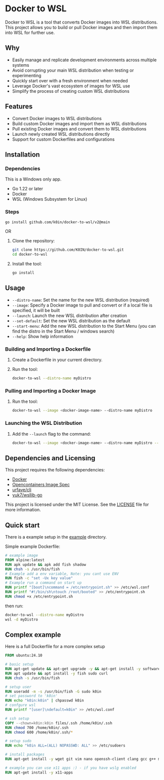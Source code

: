 # Docker to WSL

Docker to WSL is a tool that converts Docker images into WSL distributions.
This project allows you to build or pull Docker images and then import them into WSL for further use.

## Why

- Easily manage and replicate development environments across multiple systems
- Avoid corrupting your main WSL distribution when testing or experimenting
- Quickly start over with a fresh environment when needed
- Leverage Docker's vast ecosystem of images for WSL use
- Simplify the process of creating custom WSL distributions

## Features

- Convert Docker images to WSL distributions
- Build custom Docker images and import them as WSL distributions
- Pull existing Docker images and convert them to WSL distributions
- Launch newly created WSL distributions directly
- Support for custom Dockerfiles and configurations

## Installation

### Dependencies

This is a Windows only app.

- Go 1.22 or later
- Docker
- WSL (Windows Subsystem for Linux)

### Steps

```bash
go install github.com/k0in/docker-to-wsl/v2@main
```

OR

1. Clone the repository:

    ```bash
    git clone https://github.com/K0IN/docker-to-wsl.git
    cd docker-to-wsl
    ```

2. Install the tool:

    ```bash
    go install
    ```

## Usage

- `--distro-name`: Set the name for the new WSL distribution (required)
- `--image`: Specify a Docker image to pull and convert or if a local file is specified, it will be built
- `--launch`: Launch the new WSL distribution after creation
- `--set-default`: Set the new WSL distribution as the default
- `--start-menu`: Add the new WSL distribution to the Start Menu (you can find the distro in the Start Menu / windows search)
- `--help`: Show help information

### Building and Importing a Dockerfile

1. Create a Dockerfile in your current directory.
2. Run the tool:

    ```bash
    docker-to-wsl --distro-name myDistro
    ```

### Pulling and Importing a Docker Image

1. Run the tool:

    ```bash
    docker-to-wsl --image <docker-image-name> --distro-name myDistro
    ```

### Launching the WSL Distribution

1. Add the `--launch` flag to the command:

    ```bash
    docker-to-wsl --image <docker-image-name> --distro-name myDistro --launch
    ```

## Dependencies and Licensing

This project requires the following dependencies:

- [Docker](https://github.com/docker/docker)
- [Opencontainers Image Spec](https://github.com/opencontainers/image-spec)
- [urfave/cli](https://github.com/urfave/cli)
- [yuk7/wsllib-go](https://github.com/yuk7/wsllib-go)

This project is licensed under the MIT License. See the [LICENSE](LICENSE) file for more information.

## Quick start

There is a example setup in the [example](example) directory.

Simple example Dockerfile:

```Dockerfile
# example image
FROM alpine:latest 
RUN apk update && apk add fish shadow
RUN chsh -s /usr/bin/fish
# Example add a env variable, Note: you cant use ENV
RUN fish -c "set -Ux key value"
# Example run a command on start up
RUN printf "[boot]\ncommand = /etc/entrypoint.sh" >> /etc/wsl.conf
RUN printf "#!/bin/sh\ntouch /root/booted" >> /etc/entrypoint.sh
RUN chmod +x /etc/entrypoint.sh
```

then run:

```bash
docker-to-wsl --distro-name myDistro
wsl -d myDistro
```

## Complex example

Here is a full Dockerfile for a more complex setup

```Dockerfile
FROM ubuntu:24.10

# basic setup
RUN apt-get update && apt-get upgrade -y && apt-get install -y software-properties-common
RUN apt update && apt install -y fish sudo curl
RUN chsh -s /usr/bin/fish

# setup user
RUN useradd -m -s /usr/bin/fish -G sudo k0in
# set password to 'k0in'
RUN echo "k0in:k0in" | chpasswd k0in
# confgure wsl
RUN printf "[user]\ndefault=k0in" >> /etc/wsl.conf

# ssh setup
COPY --chown=k0in:k0in files/.ssh /home/k0in/.ssh
RUN chmod 700 /home/k0in/.ssh
RUN chmod 600 /home/k0in/.ssh/*

# setup sudo
RUN echo "k0in ALL=(ALL) NOPASSWD: ALL" >> /etc/sudoers

# install packages
RUN apt-get install -y wget git vim nano openssh-client clang gcc g++ make cmake gdb python3 python3-pip python3-venv

# example you can use x11 apps :) - if you have wslg enabled
RUN apt-get install -y x11-apps
```
